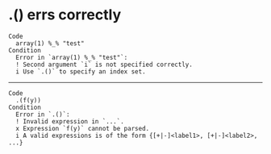 # .() errs correctly

    Code
      array(1) %_% "test"
    Condition
      Error in `array(1) %_% "test"`:
      ! Second argument `i` is not specified correctly.
      i Use `.()` to specify an index set.

---

    Code
      .(f(y))
    Condition
      Error in `.()`:
      ! Invalid expression in `...`.
      x Expression `f(y)` cannot be parsed.
      i A valid expressions is of the form {[+|-]<label1>, [+|-]<label2>, ...}

